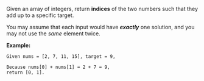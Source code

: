 Given an array of integers, return **indices** of the two numbers such that they add up to
a specific target.

You may assume that each input would have **_exactly_** one solution, and you may not use
the _same_ element twice.

**Example:**

    Given nums = [2, 7, 11, 15], target = 9,

    Because nums[0] + nums[1] = 2 + 7 = 9,
    return [0, 1].
